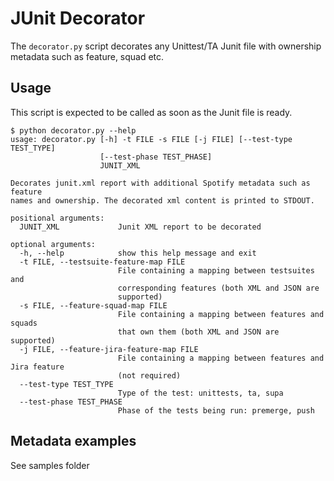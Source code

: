 # JUnit Decorator

The `decorator.py` script decorates any Unittest/TA Junit file with ownership
metadata such as feature, squad etc.

## Usage

This script is expected to be called as soon as the Junit file is ready.

```
$ python decorator.py --help
usage: decorator.py [-h] -t FILE -s FILE [-j FILE] [--test-type TEST_TYPE]
                    [--test-phase TEST_PHASE]
                    JUNIT_XML

Decorates junit.xml report with additional Spotify metadata such as feature
names and ownership. The decorated xml content is printed to STDOUT.

positional arguments:
  JUNIT_XML             Junit XML report to be decorated

optional arguments:
  -h, --help            show this help message and exit
  -t FILE, --testsuite-feature-map FILE
                        File containing a mapping between testsuites and
                        corresponding features (both XML and JSON are
                        supported)
  -s FILE, --feature-squad-map FILE
                        File containing a mapping between features and squads
                        that own them (both XML and JSON are supported)
  -j FILE, --feature-jira-feature-map FILE
                        File containing a mapping between features and Jira feature
                        (not required)
  --test-type TEST_TYPE
                        Type of the test: unittests, ta, supa
  --test-phase TEST_PHASE
                        Phase of the tests being run: premerge, push
```

## Metadata examples
See samples folder
